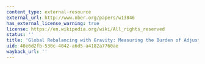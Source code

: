 ```yaml
---
content_type: external-resource
external_url: http://www.nber.org/papers/w13846
has_external_license_warning: true
license: https://en.wikipedia.org/wiki/All_rights_reserved
status: ''
title: 'Global Rebalancing with Gravity: Measuring the Burden of Adjustment'
uid: 48e6d2fb-530c-4042-a6d5-a4182a7760ae
wayback_url: ''
---
```

